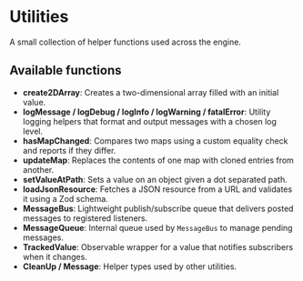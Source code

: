 # Utilities

A small collection of helper functions used across the engine.

## Available functions

- **create2DArray**: Creates a two-dimensional array filled with an initial value.
- **logMessage / logDebug / logInfo / logWarning / fatalError**: Utility logging helpers that format and output messages with a chosen log level.
- **hasMapChanged**: Compares two maps using a custom equality check and reports if they differ.
- **updateMap**: Replaces the contents of one map with cloned entries from another.
- **setValueAtPath**: Sets a value on an object given a dot separated path.
- **loadJsonResource**: Fetches a JSON resource from a URL and validates it using a Zod schema.
- **MessageBus**: Lightweight publish/subscribe queue that delivers posted messages to registered listeners.
- **MessageQueue**: Internal queue used by `MessageBus` to manage pending messages.
- **TrackedValue**: Observable wrapper for a value that notifies subscribers when it changes.
- **CleanUp / Message**: Helper types used by other utilities.
